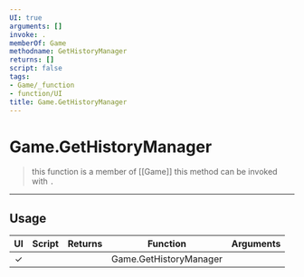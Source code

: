 ```yaml
---
UI: true
arguments: []
invoke: .
memberOf: Game
methodname: GetHistoryManager
returns: []
script: false
tags:
- Game/_function
- function/UI
title: Game.GetHistoryManager
---
```

# Game.GetHistoryManager
> this function is a member of [[Game]]
> this method can be invoked with `.`
-----
## Usage
|  UI | Script | Returns | Function | Arguments |
|:---:|:------:|-------:|:--------:|:---------|
|✓| ||Game.GetHistoryManager||

